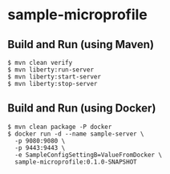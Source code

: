 # sample-microprofile

## Build and Run (using Maven)

    $ mvn clean verify
    $ mvn liberty:run-server
    $ mvn liberty:start-server
    $ mvn liberty:stop-server

## Build and Run (using Docker)

    $ mvn clean package -P docker 
    $ docker run -d --name sample-server \
      -p 9080:9080 \
      -p 9443:9443 \
      -e SampleConfigSettingB=ValueFromDocker \
      sample-microprofile:0.1.0-SNAPSHOT
